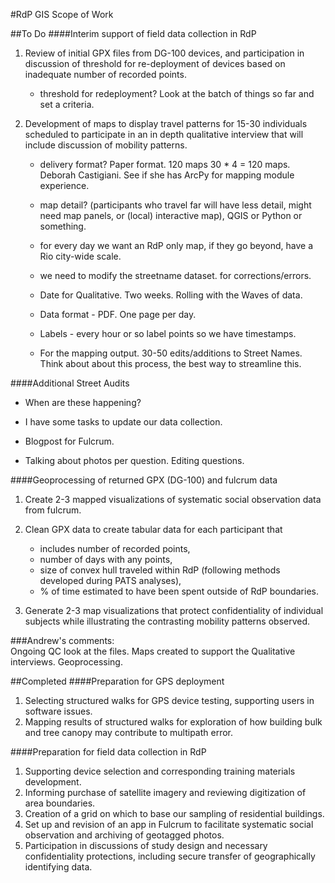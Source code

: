 #RdP GIS Scope of Work##To Do####Interim support of field data collection in RdP
1. Review of initial GPX files from DG-100 devices, and participation in discussion of threshold for re-deployment of devices based on inadequate number of recorded points.

	* threshold for redeployment? Look at the batch of things so far and set a criteria.2. Development of maps to display travel patterns for 15-30 individuals scheduled to participate in an in depth qualitative interview that will include discussion of mobility patterns.	* delivery format? Paper format. 120 maps 30 * 4 = 120 maps. Deborah Castigiani. See if she has ArcPy for mapping module experience. 		* map detail? (participants who travel far will have less detail, might need map panels, or (local) interactive map), QGIS or Python or something. 	* for every day we want an RdP only map, if they go beyond, have a Rio city-wide scale.
	* we need to modify the streetname dataset. for corrections/errors. 
	* Date for Qualitative. Two weeks. Rolling with the Waves of data. 
	* Data format - PDF. One page per day. 
	
	* Labels - every hour or so label points so we have timestamps.		* For the mapping output. 30-50 edits/additions to Street Names. Think about about this process, the best way to streamline this. 

####Additional Street Audits

* When are these happening? 
* I have some tasks to update our data collection. 
* Blogpost for Fulcrum. 

* Talking about photos per question. Editing questions. 
	####Geoprocessing of returned GPX (DG-100) and fulcrum data1. Create 2-3 mapped visualizations of systematic social observation data from fulcrum.2. Clean GPX data to create tabular data for each participant that 		* includes number of recorded points, 	* number of days with any points, 
	* size of convex hull traveled within RdP (following methods developed during PATS analyses), 
	* % of time estimated to have been spent outside of RdP boundaries.3. Generate 2-3 map visualizations that protect confidentiality of individual subjects while illustrating the contrasting mobility patterns observed.






###Andrew's comments:	
Ongoing QC look at the files.
Maps created to support the Qualitative interviews.
Geoprocessing. 



##Completed####Preparation for GPS deployment1. Selecting structured walks for GPS device testing, supporting users in software issues.2. Mapping results of structured walks for exploration of how building bulk and tree canopy may contribute to multipath error.####Preparation for field data collection in RdP1. Supporting device selection and corresponding training materials development.2. Informing purchase of satellite imagery and reviewing digitization of area boundaries.3. Creation of a grid on which to base our sampling of residential buildings.4. Set up and revision of an app in Fulcrum to facilitate systematic social observation and archiving of geotagged photos.5. Participation in discussions of study design and necessary confidentiality protections, including secure transfer of geographically identifying data.